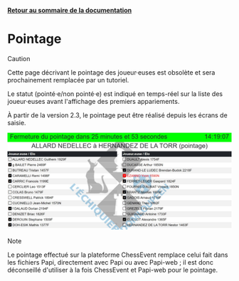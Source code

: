 **[Retour au sommaire de la documentation](../README.md)**

# Pointage

> [!CAUTION]
> Cette page décrivant le pointage des joueur·euses est obsolète et sera prochainement remplacée par un tutoriel.

Le statut (pointé·e/non pointé·e) est indiqué en temps-réel sur la liste des joueur·euses avant l'affichage des premiers appariements.

À partir de la version 2.3, le pointage peut être réalisé depuis les écrans de saisie.

![Affichage du pointage](images/check-in.jpg)

> [!NOTE]
> Le pointage effectué sur la plateforme ChessEvent remplace celui fait dans les fichiers Papi, directement avec Papi ou avec Papi-web ; il est donc déconseillé d'utiliser à la fois ChessEvent et Papi-web pour le pointage.

